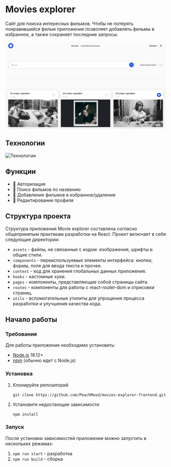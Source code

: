 # Movies explorer
Сайт для поиска интересных фильмов. Чтобы не потерять понравившийся фильм приложение позволяет добавлять фильмы в избранное, а также сохраняет последние запросы.

![Иллюстрация к проекту](./src/assets/images/project.png)

## Технологии
![Технологии](https://skillicons.dev/icons?i=html,css,js,react)

## Функции
- 🔐 Авторизация
- 🔎 Поиск фильмов по названию
- 💙 Добавление фильмов в избранное/удаление
- 👤 Редактирование профиля

## Структура проекта
Структура приложения Movie explorer составлена согласно общепринятым практикам разработки на React. Проект включает в себя следующие директории:
- `assets` - файлы, не связанные с кодом: изображения, шрифты и общие стили.
- `components` - переиспользуемые элементы интерфейса: кнопки, формы, поля для ввода текста и прочее.
- `context` - код для хранения глобальных данных приложения.
- `hooks` - кастомные хуки.
- `pages` - компоненты, представляющие собой страницы сайта.
- `routes` - компоненты для работы с react-router-dom и отрисовки страниц.
- `utils` - вспомогательные утилиты для упрощения процесса разработки и улучшения качества кода.

## Начало работы
### Требования
Для работы приложения необходимо установить:
* [Node.js](https://nodejs.org/ru/blog/release/v18.12.0) 18.12+
* [npm](https://docs.npmjs.com/downloading-and-installing-node-js-and-npm) (обычно идет с Node.js)
### Установка
1. Клонируйте репозиторий
   ```
   git clone https://github.com/PeachMood/movies-explorer-frontend.git
   ```
2. Установите недостающие зависимости
   ```
   npm install
   ```
### Запуск
После установки зависимостей приложение можно запустить в нескольких режимах:
1. `npm run start` - разработка
2. `npm run build` - сборка
